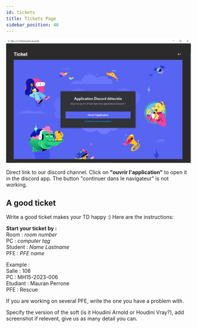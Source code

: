 ```yaml
---
id: tickets
title: Tickets Page
sidebar_position: 40
---
```


![](../../../static/img/user_guide/tickets_page/ticket_page.PNG)

Direct link to our discord channel. Click on **"ouvrir l'application"** to open it in the discord app. The button "continuer dans le navigateur" is not working.
## A good ticket 
Write a good ticket makes your TD happy :\) Here are the instructions: 

**Start your ticket by :**                                  
Room : *room number*                            
PC : *computer tqg*                             
Student : *Name Lastname*                   
PFE : *PFE name*     

Example :                            
Salle : 108                     
PC : MH15-2023-006                      
Etudiant : Mauran Perrone                       
PFE : Rescue                

If you are working on several PFE, write the one you have a problem with.

Specify the version of the soft (is it Houdini Arnold or Houdini Vray?), add screenshot if relevent, give us as many detail you can.
